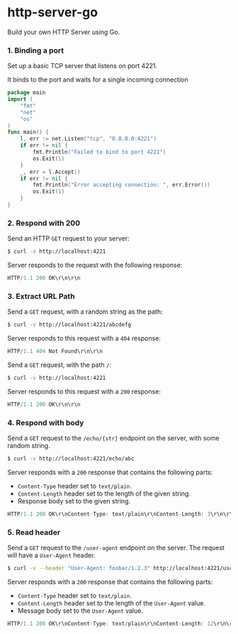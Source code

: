 # http-server-go
Build your own HTTP Server using Go. 

### 1. Binding a port

Set up a basic TCP server that listens on port 4221.

It binds to the port and waits for a single incoming connection
```go
package main
import (
    "fmt"
    "net"
    "os"
) 
func main() {
    l, err := net.Listen("tcp", "0.0.0.0:4221")
    if err != nil {
        fmt.Println("Failed to bind to port 4221")
        os.Exit(1)
    }
    _, err = l.Accept()
    if err != nil {
        fmt.Println("Error accepting connection: ", err.Error())
        os.Exit(1)
    }
}
```

### 2. Respond with 200

Send an HTTP `GET` request to your server:

```bash
$ curl -v http://localhost:4221
```

Server responds to the request with the following response:

```javascript
HTTP/1.1 200 OK\r\n\r\n
```

### 3. Extract URL Path

Send a `GET` request, with a random string as the path:

```bash
$ curl -v http://localhost:4221/abcdefg
```

Server responds to this request with a `404` response:

```javascript
HTTP/1.1 404 Not Found\r\n\r\n
```

Send a `GET` request, with the path `/`:

```bash
$ curl -v http://localhost:4221
```

Server responds to this request with a `200` response:

```javascript
HTTP/1.1 200 OK\r\n\r\n
```

### 4. Respond with body

Send a `GET` request to the `/echo/{str}` endpoint on the server, with some random string.

```bash
$ curl -v http://localhost:4221/echo/abc
```

Server responds with a `200` response that contains the following parts:

- `Content-Type` header set to `text/plain`.
- `Content-Length` header set to the length of the given string.
- Response body set to the given string.

```javascript
HTTP/1.1 200 OK\r\nContent-Type: text/plain\r\nContent-Length: 3\r\n\r\nabc
```
### 5. Read header

Send a `GET` request to the `/user-agent` endpoint on the server. The request will have a `User-Agent` header.

```bash
$ curl -v --header "User-Agent: foobar/1.2.3" http://localhost:4221/user-agent
```

Server responds with a `200` response that contains the following parts:

- `Content-Type` header set to `text/plain`.
- `Content-Length` header set to the length of the `User-Agent` value.
- Message body set to the `User-Agent` value.

```javascript
HTTP/1.1 200 OK\r\nContent-Type: text/plain\r\nContent-Length: 12\r\n\r\nfoobar/1.2.3
```